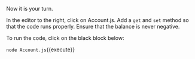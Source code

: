 Now it is your turn. 

In the editor to the right, click on Account.js. Add a `get` and `set` method so that the code runs properly. Ensure that the balance is never negative.

To run the code, click on the black block below:

`node Account.js`{{execute}}
